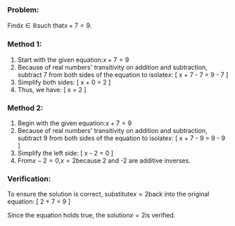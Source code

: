 ### Problem:
Find$x \in \mathbb{R}$such that$x + 7 = 9$.

### Method 1:
1. Start with the given equation:$x + 7 = 9$
2. Because of real numbers' transitivity on addition and subtraction, subtract 7 from both sides of the equation to isolate$x$: 
   \[ x + 7 - 7 = 9 - 7 \]
3. Simplify both sides: 
   \[ x + 0 = 2 \]
4. Thus, we have: 
   \[ x = 2 \]

### Method 2:
1. Begin with the given equation:$x + 7 = 9$
2. Because of real numbers' transitivity on addition and subtraction, subtract 9 from both sides of the equation to isolate$x$: 
   \[ x + 7 - 9 = 9 - 9 \]
3. Simplify the left side: 
   \[ x - 2 = 0 \]
4. From$x - 2 = 0$,$x = 2$because 2 and -2 are additive inverses. 

### Verification:
To ensure the solution is correct, substitute$x = 2$back into the original equation: 
\[ 2 + 7 = 9 \]

Since the equation holds true, the solution$x = 2$is verified.
